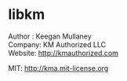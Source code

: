 libkm
=====

Author : Keegan Mullaney  
Company: KM Authorized LLC  
Website: http://kmauthorized.com

MIT: http://kma.mit-license.org
